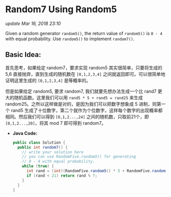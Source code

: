 # Random7 Using Random5

_update Mar 16, 2018 23:10_

Given a random generator `random5()`, the return value of `random5()` is `0 - 4` with equal probability. Use `random5()` to implement `random7()`.

## Basic Idea:

首先思考，如果给定 random7，要求实现 random5 其实很简单，只要将生成的 5,6 直接抛弃，直到生成的随机数在 `[0,1,2,3,4]` 之间就返回即可。可以很简单地证明这里生成的 `[0,1,2,3,4]` 是等概率的。

但是如果给定 random5, 要求 random7, 我们就要先想办法生成一个比 rand7 更大的随机函数。这里我们可以用 `rand5 * 5 + rand5 = rand25` 来生成 random25。之所以这样做是对的，是因为我们可以把数字想象成 5 进制，则第一个 rand5 生成了十位数字，第二个就作为个位数字，这样每个数字的出现概率都相同。然后我们可以得到 `[0,1,2...,24]` 之间的随机数，只取前21个，即 `[0,1,2...,20]`，将其 mod 7 即可得到 random7。

* **Java Code:**

  ```java
  public class Solution {
    public int random7() {
      // write your solution here
      // you can use RandomFive.random5() for generating
      // 0 - 4 with equal probability.
      while (true) {
        int rand = (int)(RandomFive.random5() * 5 + RandomFive.random5());
        if (rand < 21) return rand % 7;
      }
    }
  }
  ```

